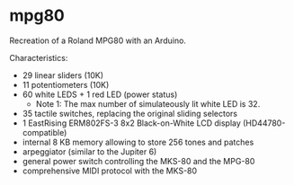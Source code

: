 # mpg80
Recreation of a Roland MPG80 with an Arduino.

Characteristics:
- 29 linear sliders (10K)
- 11 potentiometers (10K)
- 60 white LEDS + 1 red LED (power status)
  * Note 1: The max number of simulateously lit white LED is 32. 
- 35 tactile switches, replacing the original sliding selectors
- 1  EastRising ERM802FS-3 8x2 Black-on-White LCD display (HD44780-compatible)
- internal 8 KB memory allowing to store 256 tones and patches
- arpeggiator (similar to the Jupiter 6)
- general power switch controlling the MKS-80 and the MPG-80
- comprehensive MIDI protocol with the MKS-80
